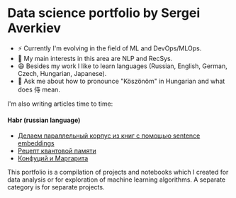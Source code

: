# Data science portfolio by Sergei Averkiev

- ⚡ Currently I'm evolving in the field of ML and DevOps/MLOps.
- 🌱 My main interests in this area are NLP and RecSys.
- 😄 Besides my work I like to learn languages (Russian, English, German, Czech, Hungarian, Japanese).
- 💬 Ask me about how to pronounce "Köszönöm" in Hungarian and what does 侍 mean.

I'm also writing articles time to time:

#### Habr (russian language)
<!-- HABR:START -->
- [Делаем параллельный корпус из книг с помощью sentence embeddings](https://habr.com/ru/post/517226/)
- [Рецепт квантовой памяти](https://habr.com/ru/post/518312/)
- [Конфуций и Маргарита](https://habr.com/ru/post/515346/)
<!-- HABR:END -->

This portfolio is a compilation of projects and notebooks which I created for data analysis or for exploration of machine learning algorithms. A separate category is for separate projects.
